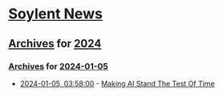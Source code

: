 # [Soylent News](../../../README.md)

## [Archives](../../index.md) for [2024](../index.md)

### [Archives](../../index.md) for [2024-01-05](index.md)

* [2024-01-05, 03:58:00](https://soylentnews.org/article.pl?sid=24/01/04/0229252&from=rss) - [Making AI Stand The Test Of Time](https://soylentnews.org/article.pl?sid=24/01/04/0229252&from=rss)
